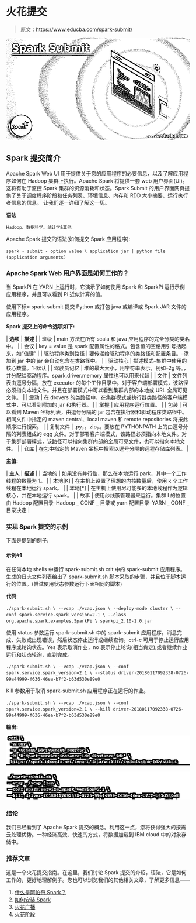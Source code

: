 # 火花提交

> 原文：<https://www.educba.com/spark-submit/>

![Spark Submit](img/46bb0ea5d21949186dfc62a8e7b9c0e1.png)



## Spark 提交简介

Apache Spark Web UI 用于提供关于您的应用程序的必要信息，以及了解应用程序如何在 Hadoop 集群上执行。Apache Spark 将提供一套 web 用户界面(UI)。这将有助于监控 Spark 集群的资源消耗和状态。Spark Submit 的用户界面网页提供了关于调度程序阶段和任务列表、环境信息、内存和 RDD 大小摘要、运行执行者信息的信息。
让我们逐一详细了解这一切。

**语法**

<small>Hadoop、数据科学、统计学&其他</small>

Apache Spark 提交的语法(如何提交 Spark 应用程序):

`spark - submit - option value \ application jar | python file (application arguments)`

### Apache Spark Web 用户界面是如何工作的？

当 SparkPi 在 YARN 上运行时，它演示了如何使用 Spark 和 SparkPi 运行示例应用程序，并且可以看到 Pi 近似计算的值。

使用下标= spark-submit 提交 Python 或打包 java 或编译或 Spark JAR 文件的应用程序。

**Spark 提交上的命令选项如下:**

| **选项** | **描述** |
| 班级 | main 方法在所有 scala 和 java 应用程序的完全分类的类名中。 |
| 会议 | key = value 是 spark 配置属性的格式。包含值的空格用引号括起来，如“值键” |
| 驱动程序类别路径 | 要传递给驱动程序的类路径和配置条目。–添加到 jar 中的 jar 会自动包含在类路径中。 |
| 驱动核心 | 描述模式–集群中使用的核心数量。1-默认 |
| 驾驶员记忆 | 堆的最大大小，用字符串表示，例如–2g 等。，并分配给驱动程序。spark.driver.memory 属性也可以用来代替 |
| 文件 | 文件列表由逗号分隔，放在 executor 的每个工作目录中。对于客户端部署模式，该路径必须指向本地文件。并且在部署模式中可以看到集群内部的本地或 URL 全局可见文件。 |
| 震动 | 在 drovers 的类路径中，在集群模式或执行器类路径的客户端模式中，可以看到附加的 jar 和执行器。 |
| 掌握 | 应用程序运行位置。 |
| 包装 | 可以看到 Maven 坐标列表，由逗号分隔的 jar 包含在执行器和驱动程序类路径中。相同文件中指定的 maven central、local maven 和 remote repositories 将按此顺序进行搜索。 |
| 复制文件 | .py，。zip，。要放在 PYTHONPATH 上的由逗号分隔的列表组成的 egg 文件。对于部署客户端模式，该路径必须指向本地文件。对于集群部署模式，该路径可以指向集群内部的全局可见文件，也可以指向本地文件。 |
| 仓库 | 在包中指定的 Maven 坐标中搜索以逗号分隔的远程存储库列表。 |

**主值:**

| **主人** | **描述** |
| 当地的 | 如果没有并行性，那么在本地运行 park，其中一个工作线程的数量为 1。 |
| 本地[K] | 在主机上设置了理想的内核数量后，使用 k 个工作线程在本地运行 spark。 |
| 本地[*] | 在主机上使用尽可能多的本地线程作为逻辑核心，并在本地运行 spark。 |
| 故事 | 使用纱线簇管理器来运行。集群 I 的位置由 Hadoop 配置目录–Hadoop _ CONF _ 目录或 yarn 配置目录–YARN _ CONF _ 目录决定 |

### 实现 Spark 提交的示例

下面是提到的例子:

#### 示例#1

在任何本地 shells 中运行 spark-submit.sh crit 中的 spark-submit 应用程序。生成的日志文件列表给出了 spark-submit.sh 脚本采取的步骤，并且位于脚本运行的位置。(尝试使用状态参数运行下面相同的脚本)

**代码:**

`./spark-submit.sh \
--vcap ./vcap.json \
--deploy-mode cluster \
--conf spark.service.spark_version=2.1 \
--class org.apache.spark.examples.SparkPi \
sparkpi_2.10-1.0.jar`

使用 status 参数运行 spark-submit.sh 中的 spark-submit 应用程序。消息完成、失败或出现错误，然后状态停止运行或继续查询。ctrl-c 可用于停止运行应用程序或轮询状态。Yes 表示取消作业，no 表示停止轮询(相当肯定),或者继续作业运行和状态轮询，直到完成。

`./spark-submit.sh \
--vcap ./vcap.json \
--conf spark.service.spark_version=2.1 \
--status driver-20180117092338-0726-99a44999-f636-46ea-b7f2-b63d530e89e0`

Kill 参数用于取消 spark-submit.sh 应用程序正在运行的作业。

`./spark-submit.sh \
--vcap ./vcap.json \
--conf spark.service.spark_version=2.1 \
--kill driver-20180117092338-0726-99a44999-f636-46ea-b7f2-b63d530e89e0`

**输出:**

![spark Submit1](img/2d43ba73be0e38378e792b9476d3383c.png)



![spark Submit2](img/b9fe8eb74abb7c104f9a5015bc4812f1.png)



### 结论

我们已经看到了 Apache Spark 提交的概念。利用这一点，您将获得强大的按需云处理优势。一种经济高效、快速的方式，将数据加载到 IBM cloud 中的对象存储中。

### 推荐文章

这是一个火花提交指南。在这里，我们讨论 Spark 提交的介绍，语法，它是如何工作的，更好地理解例子。您也可以浏览我们的其他相关文章，了解更多信息——

1.  [什么是阿帕奇 Spark？](https://www.educba.com/what-is-apache-spark/)
2.  [如何安装 Spark](https://www.educba.com/how-to-install-spark/)
3.  [火花广播](https://www.educba.com/spark-broadcast/)
4.  [火花阶段](https://www.educba.com/spark-stages/)





